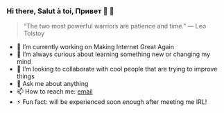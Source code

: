 ### Hi there, Salut à toi, Привет 👋 🖖

> “The two most powerful warriors are patience and time.”
― Leo Tolstoy

- 🔭 I’m currently working on Making Internet Great Again
- 🌱 I’m always curious about learning something new or changing my mind
- 👯 I’m looking to collaborate with cool people that are trying to improve things
- 💬 Ask me about anything
- 📫 How to reach me: [email](mailto:mrflos@gmail.com)
- ⚡ Fun fact: will be experienced soon enough after meeting me IRL!
